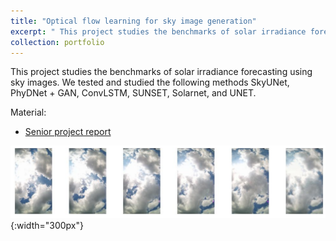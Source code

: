 ```yaml
---
title: "Optical flow learning for sky image generation"
excerpt: " This project studies the benchmarks of solar irradiance forecasting using sky images. <br/><img src='https://github.com/GabbySuwichaya/gen-ai.github.io/blob/master/images/portfolio2023saranphat.png' alt='y2023saranphat'>"
collection: portfolio
---
```


This project studies the benchmarks of solar irradiance forecasting using sky images. We tested and studied the following methods SkyUNet, PhyDNet + GAN, ConvLSTM, SUNSET, Solarnet, and UNET. 

Material:
- [Senior project report](https://drive.google.com/file/d/1YKwW2zGm9B2dzAExcgS9pBiPaEbp71o7/view?usp=sharing) 

![Y2023-Saranphat](https://github.com/GabbySuwichaya/gen-ai.github.io/blob/master/images/portfolio2023saranphat.png){:width="300px"}   